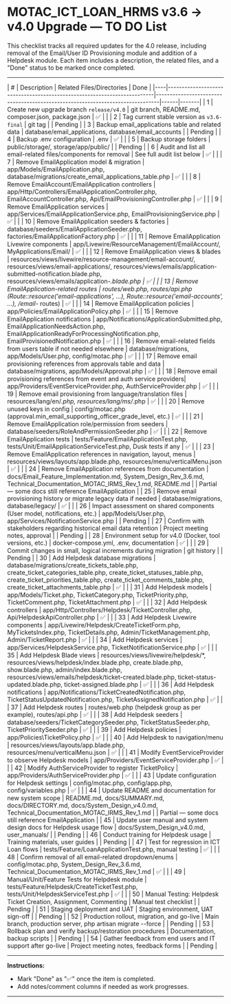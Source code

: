 # MOTAC_ICT_LOAN_HRMS v3.6 → v4.0 Upgrade — TO DO List

This checklist tracks all required updates for the 4.0 release, including removal of the Email/User ID Provisioning module and addition of a Helpdesk module. Each item includes a description, the related files, and a "Done" status to be marked once completed.

---

| #  | Description                                                             | Related Files/Directories                                                     | Done |
|----|-------------------------------------------------------------------------|-------------------------------------------------------------------------------|------|-------|
| 1  | Create new upgrade branch `release/v4.0`                                | git branch, README.md, composer.json, package.json                            | ✅   |       |
| 2  | Tag current stable version as `v3.6-final`                              | git tag                                                                       |      | Pending |
| 3  | Backup email_applications table and related data                        | database/email_applications, database/email_accounts                          |      | Pending |
| 4  | Backup .env configuration                                               | .env                                                                          | ✅   |       |
| 5  | Backup storage folders                                                   | public/storage/, storage/app/public/                                          |      | Pending |
| 6  | Audit and list all email-related files/components for removal            | See full audit list below                                                     | ✅   |       |
| 7  | Remove EmailApplication model & migration                                | app/Models/EmailApplication.php, database/migrations/create_email_applications_table.php | ✅   |       |
| 8  | Remove EmailAccount/EmailApplication controllers                         | app/Http/Controllers/EmailApplicationController.php, EmailAccountController.php, Api/EmailProvisioningController.php | ✅   |       |
| 9  | Remove EmailApplication services                                         | app/Services/EmailApplicationService.php, EmailProvisioningService.php         | ✅   |       |
| 10 | Remove EmailApplication seeders & factories                              | database/seeders/EmailApplicationSeeder.php, factories/EmailApplicationFactory.php | ✅   |       |
| 11 | Remove EmailApplication Livewire components                              | app/Livewire/ResourceManagement/EmailAccount/, MyApplications/Email/           | ✅   |       |
| 12 | Remove EmailApplication views & blades                                   | resources/views/livewire/resource-management/email-account/, resources/views/email-applications/, resources/views/emails/application-submitted-notification.blade.php, resources/views/emails/application-*.blade.php | ✅   |       |
| 13 | Remove EmailApplication-related routes                                   | routes/web.php, routes/api.php (Route::resource('email-applications', ...), Route::resource('email-accounts', ...), /email-* routes) | ✅   |       |
| 14 | Remove EmailApplication policies                                         | app/Policies/EmailApplicationPolicy.php                                        | ✅   |       |
| 15 | Remove EmailApplication notifications                                    | app/Notifications/ApplicationSubmitted.php, EmailApplicationNeedsAction.php, EmailApplicationReadyForProcessingNotification.php, EmailProvisionedNotification.php | ✅   |       |
| 16 | Remove email-related fields from users table if not needed elsewhere     | database/migrations, app/Models/User.php, config/motac.php                     | ✅   |       |
| 17 | Remove email provisioning references from approvals table and data       | database/migrations, app/Models/Approval.php                                   | ✅   |       |
| 18 | Remove email provisioning references from event and auth service providers| app/Providers/EventServiceProvider.php, AuthServiceProvider.php                | ✅   |       |
| 19 | Remove email provisioning from language/translation files                | resources/lang/en/*.php, resources/lang/ms/*.php                               | ✅   |       |
| 20 | Remove unused keys in config                                             | config/motac.php (approval.min_email_supporting_officer_grade_level, etc.)     | ✅   |       |
| 21 | Remove EmailApplication role/permission from seeders                     | database/seeders/RoleAndPermissionSeeder.php                                   | ✅   |       |
| 22 | Remove EmailApplication tests                                            | tests/Feature/EmailApplicationTest.php, tests/Unit/EmailApplicationServiceTest.php, Dusk tests if any                      | ✅   |       |
| 23 | Remove EmailApplication references in navigation, layout, menus          | resources/views/layouts/app.blade.php, resources/menu/verticalMenu.json        | ✅   |       |
| 24 | Remove EmailApplication references from documentation                    | docs/Email_Feature_Implementation.md, System_Design_Rev_3.6.md, Technical_Documentation_MOTAC_IRMS_Rev_1.md, README.md |      | Partial — some docs still reference EmailApplication |
| 25 | Remove email provisioning history or migrate legacy data if needed       | database/migrations, database/legacy/                                          | ✅   |       |
| 26 | Impact assessment on shared components (User model, notifications, etc.) | app/Models/User.php, app/Services/NotificationService.php                      |      | Pending |
| 27 | Confirm with stakeholders regarding historical email data retention      | Project meeting notes, approval                                                |      | Pending |
| 28 | Environment setup for v4.0 (Docker, tool versions, etc.)                 | docker-compose.yml, .env, documentation                                       | ✅   |       |
| 29 | Commit changes in small, logical increments during migration             | git history                                                                   |      | Pending |
| 30 | Add Helpdesk database migrations                                         | database/migrations/create_tickets_table.php, create_ticket_categories_table.php, create_ticket_statuses_table.php, create_ticket_priorities_table.php, create_ticket_comments_table.php, create_ticket_attachments_table.php | ✅   |       |
| 31 | Add Helpdesk models                                                      | app/Models/Ticket.php, TicketCategory.php, TicketPriority.php, TicketComment.php, TicketAttachment.php       | ✅   |       |
| 32 | Add Helpdesk controllers                                                 | app/Http/Controllers/Helpdesk/TicketController.php, Api/HelpdeskApiController.php | ✅   |       |
| 33 | Add Helpdesk Livewire components                                         | app/Livewire/Helpdesk/CreateTicketForm.php, MyTicketsIndex.php, TicketDetails.php, Admin/TicketManagement.php, Admin/TicketReport.php         | ✅   |       |
| 34 | Add Helpdesk services                                                    | app/Services/HelpdeskService.php, TicketNotificationService.php                | ✅   |       |
| 35 | Add Helpdesk Blade views                                                 | resources/views/livewire/helpdesk/*, resources/views/helpdesk/index.blade.php, create.blade.php, show.blade.php, admin/index.blade.php, resources/views/emails/helpdesk/ticket-created.blade.php, ticket-status-updated.blade.php, ticket-assigned.blade.php | ✅   |       |
| 36 | Add Helpdesk notifications                                               | app/Notifications/TicketCreatedNotification.php, TicketStatusUpdatedNotification.php, TicketAssignedNotification.php | ✅   |       |
| 37 | Add Helpdesk routes                                                      | routes/web.php (helpdesk group as per example), routes/api.php                 | ✅   |       |
| 38 | Add Helpdesk seeders                                                     | database/seeders/TicketCategorySeeder.php, TicketStatusSeeder.php, TicketPrioritySeeder.php              | ✅   |       |
| 39 | Add Helpdesk policies                                                    | app/Policies\TicketPolicy.php                                                  | ✅   |       |
| 40 | Add Helpdesk to navigation/menu                                          | resources/views/layouts/app.blade.php, resources/menu/verticalMenu.json        | ✅   |       |
| 41 | Modify EventServiceProvider to observe Helpdesk models                   | app/Providers/EventServiceProvider.php                                         | ✅   |       |
| 42 | Modify AuthServiceProvider to register TicketPolicy                      | app/Providers/AuthServiceProvider.php                                          | ✅   |       |
| 43 | Update configuration for Helpdesk settings                               | config/motac.php, config/app.php, config/variables.php                        | ✅   |       |
| 44 | Update README and documentation for new system scope                     | README.md, docs/SUMMARY.md, docs/DIRECTORY.md, docs/System_Design_v4.0.md, Technical_Documentation_MOTAC_IRMS_Rev_1.md |      | Partial — some docs still reference EmailApplication |
| 45 | Update user manual and system design docs for Helpdesk usage flow        | docs/System_Design_v4.0.md, user_manuals/                                     |      | Pending |
| 46 | Conduct training for Helpdesk usage                                      | Training materials, user guides                                               |      | Pending |
| 47 | Test for regression in ICT Loan flows                                    | tests/Feature/LoanApplicationTest.php, manual testing                          | ✅   |       |
| 48 | Confirm removal of all email-related dropdown/enums                      | config/motac.php, System_Design_Rev_3.6.md, Technical_Documentation_MOTAC_IRMS_Rev_1.md | ✅   |       |
| 49 | Manual/Unit/Feature Tests for Helpdesk module                            | tests/Feature/Helpdesk/CreateTicketTest.php, tests/Unit/HelpdeskServiceTest.php | ✅   |       |
| 50 | Manual Testing: Helpdesk Ticket Creation, Assignment, Commenting         | Manual test checklist                                                          |      | Pending |
| 51 | Staging deployment and UAT                                               | Staging environment, UAT sign-off                                              |      | Pending |
| 52 | Production rollout, migration, and go-live                               | Main branch, production server, php artisan migrate --force                    |      | Pending |
| 53 | Rollback plan and verify backup/restoration procedures                   | Documentation, backup scripts                                                  |      | Pending |
| 54 | Gather feedback from end users and IT support after go-live              | Project meeting notes, feedback forms                                          |      | Pending |

---

**Instructions:**  

- Mark "Done" as "✅" once the item is completed.  
- Add notes/comment columns if needed as work progresses.  

---
